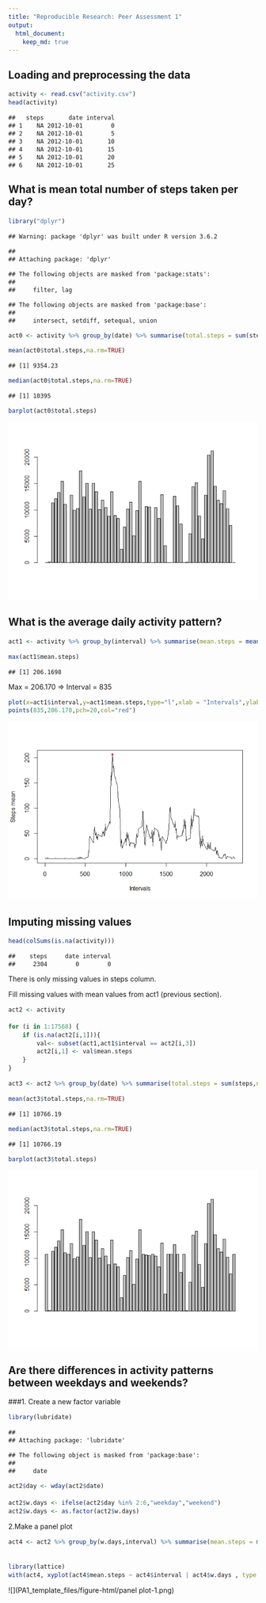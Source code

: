 ```yaml
---
title: "Reproducible Research: Peer Assessment 1"
output: 
  html_document:
    keep_md: true
---
```



## Loading and preprocessing the data

```r
activity <- read.csv("activity.csv")
head(activity)
```

```
##   steps       date interval
## 1    NA 2012-10-01        0
## 2    NA 2012-10-01        5
## 3    NA 2012-10-01       10
## 4    NA 2012-10-01       15
## 5    NA 2012-10-01       20
## 6    NA 2012-10-01       25
```

## What is mean total number of steps taken per day?

```r
library("dplyr")
```

```
## Warning: package 'dplyr' was built under R version 3.6.2
```

```
## 
## Attaching package: 'dplyr'
```

```
## The following objects are masked from 'package:stats':
## 
##     filter, lag
```

```
## The following objects are masked from 'package:base':
## 
##     intersect, setdiff, setequal, union
```

```r
act0 <- activity %>% group_by(date) %>% summarise(total.steps = sum(steps,na.rm=TRUE))
```



```r
mean(act0$total.steps,na.rm=TRUE)
```

```
## [1] 9354.23
```


```r
median(act0$total.steps,na.rm=TRUE)
```

```
## [1] 10395
```

```r
barplot(act0$total.steps)
```

![](PA1_template_files/figure-html/barplot-1.png)<!-- -->


## What is the average daily activity pattern?


```r
act1 <- activity %>% group_by(interval) %>% summarise(mean.steps = mean(steps,na.rm=TRUE))
```


```r
max(act1$mean.steps)
```

```
## [1] 206.1698
```

Max = 206.170  =>  Interval = 835



```r
plot(x=act1$interval,y=act1$mean.steps,type="l",xlab = "Intervals",ylab="Steps mean")
points(835,206.170,pch=20,col="red")
```

![](PA1_template_files/figure-html/plot-1.png)<!-- -->


## Imputing missing values

```r
head(colSums(is.na(activity)))
```

```
##    steps     date interval 
##     2304        0        0
```

There is only missing values in steps column.

Fill missing values with mean values from act1 (previous section).



```r
act2 <- activity

for (i in 1:17568) {
    if (is.na(act2[i,1])){
        val<- subset(act1,act1$interval == act2[i,3])
        act2[i,1] <- val$mean.steps
    }
}
```



```r
act3 <- act2 %>% group_by(date) %>% summarise(total.steps = sum(steps,na.rm=TRUE))
```


```r
mean(act3$total.steps,na.rm=TRUE)
```

```
## [1] 10766.19
```


```r
median(act3$total.steps,na.rm=TRUE)
```

```
## [1] 10766.19
```


```r
barplot(act3$total.steps)
```

![](PA1_template_files/figure-html/barplot2-1.png)<!-- -->



## Are there differences in activity patterns between weekdays and weekends?

###1. Create a new factor variable 


```r
library(lubridate)
```

```
## 
## Attaching package: 'lubridate'
```

```
## The following object is masked from 'package:base':
## 
##     date
```

```r
act2$day <- wday(act2$date)

act2$w.days <- ifelse(act2$day %in% 2:6,"weekday","weekend")
act2$w.days <- as.factor(act2$w.days)
```

2.Make a panel plot  


```r
act4 <- act2 %>% group_by(w.days,interval) %>% summarise(mean.steps = mean(steps,na.rm=TRUE))


library(lattice)
with(act4, xyplot(act4$mean.steps ~ act4$interval | act4$w.days , type = "l",xlab="Interval",ylab = "Mean steps"))
```

![](PA1_template_files/figure-html/panel plot-1.png)<!-- -->










